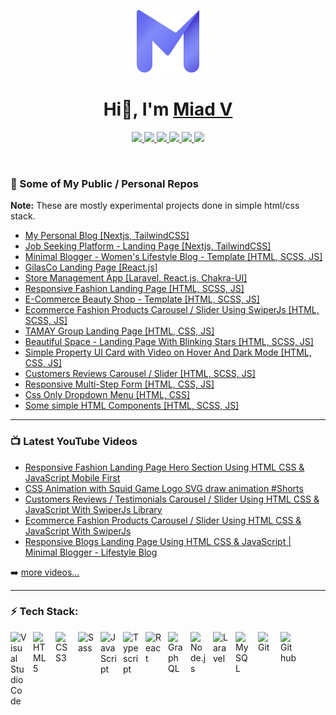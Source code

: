 <p align="center">
    <img  width="100" height="100" src="./assets/MV-Logo.svg">
    <h1 align="center">Hi👋, I'm <a href="https://www.miadv.dev" alt="blog">Miad V</a></h1>
</p>

<p align="center">
    <a href="https://www.buymeacoffee.com/miad" alt="buymeacoffee">
        <img src="https://img.shields.io/badge/Buy%20Me%20a%20Coffee-ffdd00?style=flat&logo=buy-me-a-coffee&logoColor=black" />
    </a>
    <a href="https://www.linkedin.com/in/miad-vosoughi" alt="LinkedIn">
        <img src="https://img.shields.io/badge/LinkedIn-%230077B5.svg?style=flat&logo=linkedin&logoColor=white" />
    </a>
    <a href="mailto:miadv.biz@gmail.com" alt="gmail">
        <img src="https://img.shields.io/badge/Gmail-D14836.svg?style=flat&logo=gmail&logoColor=white" />
    </a>
    <a href="https://twitter.com/Miad_Vosoughi" alt="twitter">
        <img src="https://img.shields.io/badge/Twitter-%231DA1F2.svg?style=flat&logo=twitter&logoColor=white" />
    </a>
    <a href="https://www.youtube.com/c/MiadVosoughi" alt="youtube">
        <img src="https://img.shields.io/badge/Youtube-%23FF0000.svg?style=flat&logo=youTube&logoColor=white" />
    </a>
    <a href="https://www.instagram.com/miadv.dev" alt="instagram">
        <img src="https://img.shields.io/badge/Instagram-%23E4405F.svg?style=flat&logo=instagram&logoColor=white" />
    </a>
</p>

<br />

### 📂 Some of My Public / Personal Repos

**Note:** These are mostly experimental projects done in simple html/css stack.

- [My Personal Blog [Nextjs, TailwindCSS]](https://github.com/MiadV/miadv.dev)
- [Job Seeking Platform - Landing Page [Nextjs, TailwindCSS]](https://github.com/MiadV/hiredli-tw)
- [Minimal Blogger - Women's Lifestyle Blog - Template [HTML, SCSS, JS]](https://github.com/MiadV/Minimal-Blogger-Women-Lifestyle-Blog-Template)
- [GilasCo Landing Page [React.js]](https://github.com/MiadV/gilasco-landing-page)
- [Store Management App [Laravel, React.js, Chakra-UI]](https://github.com/MiadV/store-management)
- [Responsive Fashion Landing Page [HTML, SCSS, JS]](https://github.com/MiadV/Responsive-Fashion-Landing-Page-Hero-Section-Using-HTML-CSS-JavaScript-Mobile-First)
- [E-Commerce Beauty Shop - Template [HTML, SCSS, JS]](https://github.com/MiadV/ecommerce-template-beautyshop)
- [Ecommerce Fashion Products Carousel / Slider Using SwiperJs [HTML, SCSS, JS]](https://github.com/MiadV/ecommerce-fashion-products-carousel)
- [TAMAY Group Landing Page [HTML, CSS, JS]](https://github.com/MiadV/tamay-group-landing-page)
- [Beautiful Space - Landing Page With Blinking Stars [HTML, SCSS, JS]](https://github.com/MiadV/beautiful-space-landing-page)
- [Simple Property UI Card with Video on Hover And Dark Mode [HTML, CSS, JS]](https://github.com/MiadV/card-with-video-on-hover)
- [Customers Reviews Carousel / Slider [HTML, SCSS, JS]](https://github.com/MiadV/Customers-Reviews-Carousel)
- [Responsive Multi-Step Form [HTML, CSS, JS]](https://github.com/MiadV/simple-multi-step-form)
- [Css Only Dropdown Menu [HTML, CSS]](https://github.com/MiadV/CSS-Only-Dropdown-Menu)
- [Some simple HTML Components [HTML, SCSS, JS]](https://github.com/MiadV/html-playground)

---

### 📺 Latest YouTube Videos

<!-- YOUTUBE:START -->

- [Responsive Fashion Landing Page Hero Section Using HTML CSS &amp; JavaScript Mobile First](https://www.youtube.com/watch?v=5WHbhwjVSfU)
- [CSS Animation with Squid Game Logo SVG draw animation #Shorts](https://www.youtube.com/watch?v=MqpSXtvFhXk)
- [Customers Reviews / Testimonials Carousel / Slider Using HTML CSS &amp; JavaScript With SwiperJs Library](https://www.youtube.com/watch?v=D1ZiN2FuLHA)
- [Ecommerce Fashion Products Carousel / Slider Using HTML CSS &amp; JavaScript With SwiperJs](https://www.youtube.com/watch?v=gD1dLiCUcO4)
- [Responsive Blogs Landing Page Using HTML CSS &amp; JavaScript | Minimal Blogger - Lifestyle Blog](https://www.youtube.com/watch?v=8GIcV6CeRSg)
<!-- YOUTUBE:END -->

➡️ [more videos...](https://www.youtube.com/c/MiadVosoughi)

---

### ⚡ Tech Stack:

<img align="left" alt="Visual Studio Code" width="26px" src="https://cdn.jsdelivr.net/gh/devicons/devicon/icons/vscode/vscode-original.svg" style="padding-right:10px;" />
<img align="left" alt="HTML5" width="26px" src="https://cdn.jsdelivr.net/gh/devicons/devicon/icons/html5/html5-original.svg" style="padding-right:10px;" />
<img align="left" alt="CSS3" width="26px" src="https://cdn.jsdelivr.net/gh/devicons/devicon/icons/css3/css3-original.svg" style="padding-right:10px;" />
<img align="left" alt="Sass" width="26px" src="https://cdn.jsdelivr.net/gh/devicons/devicon/icons/sass/sass-original.svg" style="padding-right:10px;" />
<img align="left" alt="JavaScript" width="26px" src="https://cdn.jsdelivr.net/gh/devicons/devicon/icons/javascript/javascript-original.svg" style="padding-right:10px;" />
<img align="left" alt="Typescript" width="26px" src="https://cdn.jsdelivr.net/gh/devicons/devicon/icons/typescript/typescript-original.svg" style="padding-right:10px;" />
<img align="left" alt="React" width="26px" src="https://cdn.jsdelivr.net/gh/devicons/devicon/icons/react/react-original.svg" style="padding-right:10px;" />
<img align="left" alt="GraphQL" width="26px" src="https://cdn.jsdelivr.net/gh/devicons/devicon/icons/graphql/graphql-plain.svg" style="padding-right:10px;" />
<img align="left" alt="Node.js" width="26px" src="https://cdn.jsdelivr.net/gh/devicons/devicon/icons/nodejs/nodejs-original.svg" style="padding-right:10px;" />
<img align="left" alt="Laravel" width="26px" src="https://cdn.jsdelivr.net/gh/devicons/devicon/icons/laravel/laravel-plain.svg" style="padding-right:10px;" />
<img align="left" alt="MySQL" width="26px" src="https://cdn.jsdelivr.net/gh/devicons/devicon/icons/mysql/mysql-original.svg" style="padding-right:10px;" />
<img align="left" alt="Git" width="26px" src="https://cdn.jsdelivr.net/gh/devicons/devicon/icons/git/git-original.svg" style="padding-right:10px;" />
<img align="left" alt="Github" width="26px" src="https://cdn.jsdelivr.net/gh/devicons/devicon/icons/github/github-original.svg" style="padding-right:10px;" />
